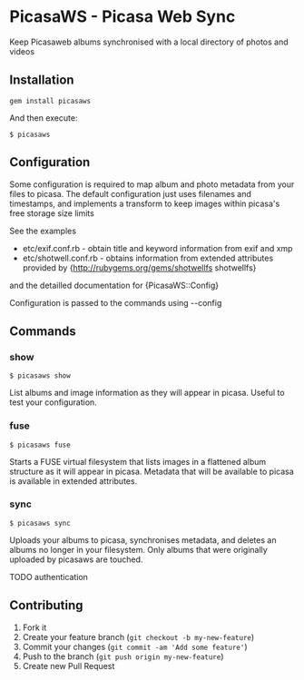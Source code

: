 # PicasaWS - Picasa Web Sync

Keep Picasaweb albums synchronised with a local directory of photos and videos

## Installation

    gem install picasaws

And then execute:

    $ picasaws


## Configuration

Some configuration is required to map album and photo metadata from your files
to picasa. The default configuration just uses filenames and timestamps, and implements a transform to keep images within picasa's free storage size limits

See the examples

* etc/exif.conf.rb - obtain title and keyword information from exif and xmp
* etc/shotwell.conf.rb - obtains information from extended attributes provided by 
    {http://rubygems.org/gems/shotwellfs shotwellfs}

and the detailled documentation for {PicasaWS::Config}

Configuration is passed to the commands using --config

## Commands

### show

    $ picasaws show

List albums and image information as they will appear in picasa. Useful to test your configuration.

### fuse

    $ picasaws fuse

Starts a FUSE virtual filesystem that lists images in a flattened album structure as it
will appear in picasa. Metadata that will be available to picasa is available in extended attributes.

### sync

    $ picasaws sync

Uploads your albums to picasa, synchronises metadata, and deletes an albums no longer in your filesystem.  Only albums that were originally uploaded by picasaws are touched.

TODO authentication

## Contributing

1. Fork it
2. Create your feature branch (`git checkout -b my-new-feature`)
3. Commit your changes (`git commit -am 'Add some feature'`)
4. Push to the branch (`git push origin my-new-feature`)
5. Create new Pull Request
